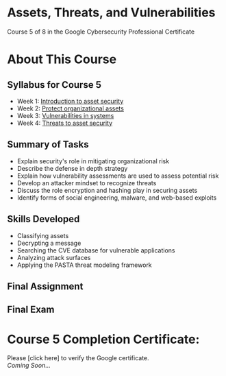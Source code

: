 # Assets, Threats, and Vulnerabilities
Course 5 of 8 in the Google Cybersecurity Professional Certificate
# About This Course
## Syllabus for Course 5
- Week 1: [Introduction to asset security](https://github.com/KailaniBailey/Google-Cybersecurity-Professional-Certificate/tree/main/Course%205:%20Assets,%20Threats,%20and%20Vulnerabilities/Week%201:%20Introduction%20to%20asset%20security)
- Week 2: [Protect organizational assets](https://github.com/KailaniBailey/Google-Cybersecurity-Professional-Certificate/tree/main/Course%205:%20Assets,%20Threats,%20and%20Vulnerabilities/Week%202:%20Protect%20organizational%20assets)
- Week 3: [Vulnerabilities in systems](https://github.com/KailaniBailey/Google-Cybersecurity-Professional-Certificate/tree/main/Course%205:%20Assets,%20Threats,%20and%20Vulnerabilities/Week%203:%20Vulnerabilities%20in%20systems)
- Week 4: [Threats to asset security](https://github.com/KailaniBailey/Google-Cybersecurity-Professional-Certificate/tree/main/Course%205:%20Assets,%20Threats,%20and%20Vulnerabilities/Week%204:%20Threats%20to%20asset%20security)
## Summary of Tasks
- Explain security's role in mitigating organizational risk
- Describe the defense in depth strategy
- Explain how vulnerability assessments are used to assess potential risk
- Develop an attacker mindset to recognize threats
- Discuss the role encryption and hashing play in securing assets
- Identify forms of social engineering, malware, and web-based exploits
## Skills Developed
- Classifying assets
- Decrypting a message
- Searching the CVE database for vulnerable applications
- Analyzing attack surfaces
- Applying the PASTA threat modeling framework
## Final Assignment
## Final Exam
# Course 5 Completion Certificate:
Please [click here] to verify the Google certificate. <br>
*Coming Soon...*
